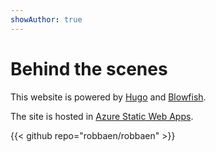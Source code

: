 ```yaml
---
showAuthor: true
---
```


# Behind the scenes

This website is powered by [Hugo](https://gohugo.io) and [Blowfish](https://blowfish.page/).

The site is hosted in [Azure Static Web Apps](https://azure.microsoft.com/en-us/products/app-service/static).

{{< github repo="robbaen/robbaen" >}}
